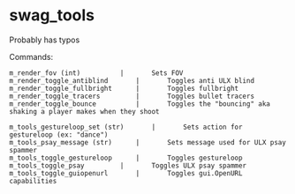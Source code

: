 # swag_tools

Probably has typos

Commands:

	m_render_fov (int)			|		Sets FOV
	m_render_toggle_antiblind		|		Toggles anti ULX blind
	m_render_toggle_fullbright		|		Toggles fullbright
	m_render_toggle_tracers			|		Toggles bullet tracers
	m_render_toggle_bounce			|		Toggles the "bouncing" aka shaking a player makes when they shoot
	
	m_tools_gestureloop_set (str)		|		Sets action for gestureloop (ex: "dance")
	m_tools_psay_message (str)		|		Sets message used for ULX psay spammer
	m_tools_toggle_gestureloop		|		Toggles gestureloop
	m_tools_toggle_psay			|		Toggles ULX psay spammer
	m_tools_toggle_guiopenurl		|		Toggles gui.OpenURL capabilities
